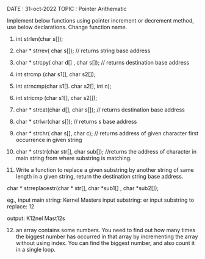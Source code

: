 DATE : 31-oct-2022 TOPIC : Pointer Arithematic

Implement below functions using pointer increment or decrement method,
 use below declarations. Change function name.

1) int strlen(char s[]);

2)  char * strrev( char s[]);
 // returns string base address

3) char * strcpy( char d[] , char s[]);
  // returns destination base address

4) int  strcmp (char s1[], char s2[]);

5) int strncmp(char s1[]. char s2[], int n);

6) int stricmp (char s1[], char s2[]);

7) char  * strcat(char d[], char s[]);
 // returns destination base address

8) char * strlwr(char s[]);
 // returns s base address

9) char * strchr( char s[], char c);
 // returns address of given character first occurrence in given string

10) char * strstr(char str[], char sub[]);
 //returns the address of character in main string from where substring is matching.

11) Write a function to replace a given substring by another string of
 same length in a given string, return the destination string base address.

char * strreplacestr(char * str[], char *sub1[] , char *sub2[]);

eg., input main string: Kernel Masters
input substring: er
input substring to replace: 12

output: K12nel Mast12s

12) an array contains some numbers. You need to find out how many times the biggest number
 has occurred in that array by incrementing the array without using index.
 You can find the biggest number, and also count it in a single loop.
